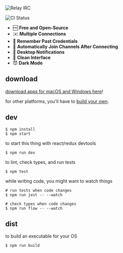 ![Relay IRC](https://user-images.githubusercontent.com/820696/63960091-a9232c00-ca5b-11e9-851b-9a3a12c15760.png)

![CI Status](https://github.com/Alex313031/Relay-IRC/workflows/.github/workflows/continuous-integration.yml/badge.svg)

- 🆓 **Free and Open-Source**
- ✉️ **Multiple Connections**
- 🤔 **Remember Past Credentials**
- 👋 **Automatically Join Channels After Connecting**
- 🔔 **Desktop Notifications**
- 👔 **Clean Interface**
- 😈 **Dark Mode**

## download

[download apps for macOS and Windows here](https://github.com/Alex313031/Relay-IRC/releases)!

for other platforms, you'll have to [build your own](#dist).

## dev

```shell
$ npm install
$ npm start
```

to start this thing with react/redux devtools

```shell
$ npm run dev
```

to lint, check types, and run tests

```shell
$ npm test
```

while writing code, you might want to watch things

```shell
# run tests when code changes
$ npm run jest -- --watch

# check types when code changes
$ npm run flow -- --watch
```

## dist

to build an executable for your OS

```shell
$ npm run build
```
